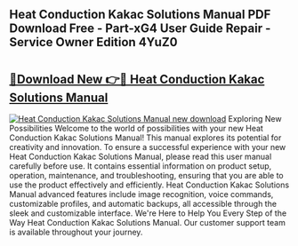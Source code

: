 ## Heat Conduction Kakac Solutions Manual PDF Download Free - Part-xG4 User Guide Repair - Service Owner Edition 4YuZ0

# <h2><a href="http://bc72725.oget.top/?id=Heat+Conduction+Kakac+Solutions+Manual">🔗Download New 👉🔴 Heat Conduction Kakac Solutions Manual</a></h2>

[![Heat Conduction Kakac Solutions Manual new download](https://i.imgur.com/5g1atiW.png)](http://bc72725.oget.top/?id=Heat+Conduction+Kakac+Solutions+Manual)
Exploring New Possibilities Welcome to the world of possibilities with your new Heat Conduction Kakac Solutions Manual! This manual explores its potential for creativity and innovation. To ensure a successful experience with your new Heat Conduction Kakac Solutions Manual, please read this user manual carefully before use. It contains essential information on product setup, operation, maintenance, and troubleshooting, ensuring that you are able to use the product effectively and efficiently. Heat Conduction Kakac Solutions Manual advanced features include image recognition, voice commands, customizable profiles, and automatic backups, all accessible through the sleek and customizable interface. We're Here to Help You Every Step of the Way Heat Conduction Kakac Solutions Manual. Our customer support team is available throughout your journey.
